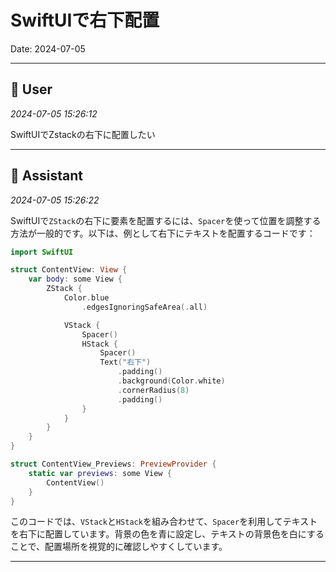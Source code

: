 # SwiftUIで右下配置

Date: 2024-07-05

---

## 👤 User
*2024-07-05 15:26:12*

SwiftUIでZstackの右下に配置したい

---

## 🤖 Assistant
*2024-07-05 15:26:22*

SwiftUIで`ZStack`の右下に要素を配置するには、`Spacer`を使って位置を調整する方法が一般的です。以下は、例として右下にテキストを配置するコードです：

```swift
import SwiftUI

struct ContentView: View {
    var body: some View {
        ZStack {
            Color.blue
                .edgesIgnoringSafeArea(.all)

            VStack {
                Spacer()
                HStack {
                    Spacer()
                    Text("右下")
                        .padding()
                        .background(Color.white)
                        .cornerRadius(8)
                        .padding()
                }
            }
        }
    }
}

struct ContentView_Previews: PreviewProvider {
    static var previews: some View {
        ContentView()
    }
}
```

このコードでは、`VStack`と`HStack`を組み合わせて、`Spacer`を利用してテキストを右下に配置しています。背景の色を青に設定し、テキストの背景色を白にすることで、配置場所を視覚的に確認しやすくしています。

---
